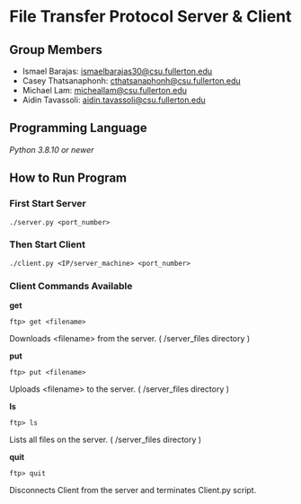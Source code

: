 # File Transfer Protocol Server & Client

## Group Members
- Ismael Barajas: ismaelbarajas30@csu.fullerton.edu
- Casey Thatsanaphonh: cthatsanaphonh@csu.fullerton.edu
- Michael Lam: micheallam@csu.fullerton.edu
- Aidin Tavassoli: aidin.tavassoli@csu.fullerton.edu

## Programming Language
*Python 3.8.10 or newer*

## How to Run Program
### First Start Server
```
./server.py <port_number>
```

### Then Start Client
```
./client.py <IP/server_machine> <port_number>
```

### Client Commands Available
**get**

```
ftp> get <filename>
```
Downloads \<filename\> from the server. ( /server_files directory )

**put**

```
ftp> put <filename>
```
Uploads \<filename\> to the server. ( /server_files directory )

**ls**

```
ftp> ls
```
Lists all files on the server. ( /server_files directory )

**quit**

```
ftp> quit
```
Disconnects Client from the server and terminates Client.py script.

